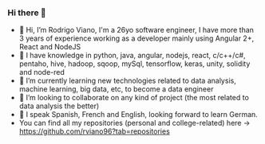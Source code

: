 ### Hi there 👋

- 👋 Hi, I’m Rodrigo Viano, I'm a 26yo software engineer, I have more than 3 years of experience working as a developer mainly using Angular 2+, React and NodeJS
- :brain: I have knowledge in python, java, angular, nodejs, react, c/c++/c#, pentaho, hive, hadoop, sqoop, mySql, tensorflow, keras, unity, solidity and node-red
- 🌱 I’m currently learning new technologies related to data analysis, machine learning, big data, etc, to become a  data engineer
- 👯 I’m looking to collaborate on any kind of project (the most related to data analysis the better)
- 💬 I speak Spanish, French and English, looking forward to learn German.
- You can find all my repositories (personal and college-related) here -> https://github.com/rviano96?tab=repositories

